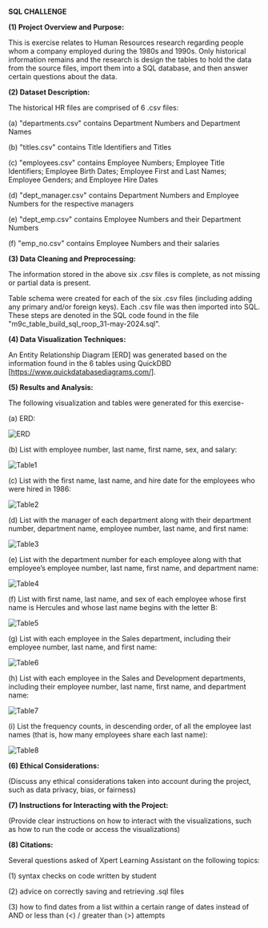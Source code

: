 **SQL CHALLENGE**


**(1) Project Overview and Purpose:**

This is exercise relates to Human Resources research regarding people whom a company employed during the 1980s and 1990s. Only historical information remains and the research is design the tables to hold the data from the source files, import them into a SQL database, and then answer certain questions about the data.


**(2) Dataset Description:**

The historical HR files are comprised of 6 .csv files:


(a) "departments.csv" contains Department Numbers and Department Names


(b) "titles.csv" contains Title Identifiers and Titles


(c) "employees.csv" contains Employee Numbers; Employee Title Identifiers; Employee Birth Dates; Employee First and Last Names; Employee Genders; and Employee Hire Dates


(d) "dept_manager.csv" contains Department Numbers and Employee Numbers for the respective managers


(e) "dept_emp.csv" contains Employee Numbers and their Department Numbers


(f) "emp_no.csv" contains Employee Numbers and their salaries


**(3) Data Cleaning and Preprocessing:**

The information stored in the above six .csv files is complete, as not missing or partial data is present.

Table schema were created for each of the six .csv files (including adding any primary and/or foreign keys). Each .csv file was then imported into SQL. These steps are denoted in the SQL code found in the file "m9c_table_build_sql_roop_31-may-2024.sql".


**(4) Data Visualization Techniques:**


An Entity Relationship Diagram [ERD] was generated based on the information found in the 6 tables using QuickDBD [https://www.quickdatabasediagrams.com/].




**(5) Results and Analysis:**

The following visualization and tables were generated for this exercise-


(a) ERD:

![ERD](Module_9_ERD_Roop.png)


(b) List with employee number, last name, first name, sex, and salary:

![Table1](Tables/1_empno_lastname_firstname_sex_salary.png)


(c) List with the first name, last name, and hire date for the employees who were hired in 1986:

![Table2](Tables/2_firstname_lastname_hiredate_1986.png)


(d) List with the manager of each department along with their department number, department name, employee number, last name, and first name:

![Table3](Tables/3_manager_deptno_deptname_empno_lastname_firstname.png)


(e) List with the department number for each employee along with that employee’s employee number, last name, first name, and department name:

![Table4](Tables/4_empno_firstname_lastname_deptname_deptno.png)


(f) List with first name, last name, and sex of each employee whose first name is Hercules and whose last name begins with the letter B:

![Table5](Tables/5_full.png)


(g) List with each employee in the Sales department, including their employee number, last name, and first name:

![Table6](Tables/6_empno_firstname_lastname_deptname.png)


(h) List with each employee in the Sales and Development departments, including their employee number, last name, first name, and department name:

![Table7](Tables/7_empno_firstname_lastname_deptname.png)


(i) List the frequency counts, in descending order, of all the employee last names (that is, how many employees share each last name):

![Table8](Tables/8_lastname_firstname.png)


**(6) Ethical Considerations:**

(Discuss any ethical considerations taken into account during the project, such as data privacy, bias, or fairness)


**(7) Instructions for Interacting with the Project:**

(Provide clear instructions on how to interact with the visualizations, such as how to run the code or access the visualizations)


**(8) Citations:**

Several questions asked of Xpert Learning Assistant on the following topics:


(1) syntax checks on code written by student


(2) advice on correctly saving and retrieving .sql files


(3) how to find dates from a list within a certain range of dates instead of AND or less than (<) / greater than (>) attempts
